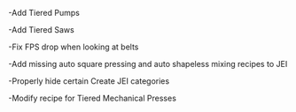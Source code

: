 -Add Tiered Pumps

-Add Tiered Saws

-Fix FPS drop when looking at belts

-Add missing auto square pressing and auto shapeless mixing recipes to JEI

-Properly hide certain Create JEI categories

-Modify recipe for Tiered Mechanical Presses
